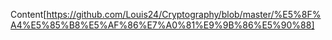 Content[https://github.com/Louis24/Cryptography/blob/master/%E5%8F%A4%E5%85%B8%E5%AF%86%E7%A0%81%E9%9B%86%E5%90%88]
